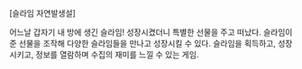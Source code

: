 [슬라임 자연발생설]

어느날 갑자기 내 방에 생긴 슬라임! 성장시켰더니 특별한 선물을 주고 떠났다.
슬라임이 준 선물을 조작해 다양한 슬라임들을 만나고 성장시킬 수 있다.
슬라임을 획득하고, 성장시키고, 정보를 열람하며 수집의 재미를 느낄 수 있는 게임.